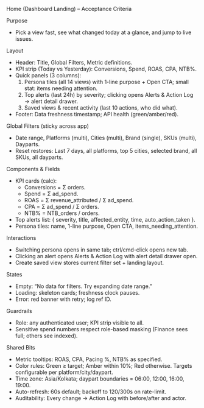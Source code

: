 Home (Dashboard Landing) – Acceptance Criteria

Purpose
- Pick a view fast, see what changed today at a glance, and jump to live issues.

Layout
- Header: Title, Global Filters, Metric definitions.
- KPI strip (Today vs Yesterday): Conversions, Spend, ROAS, CPA, NTB%.
- Quick panels (3 columns):
  1. Persona tiles (all 14 views) with 1-line purpose + Open CTA; small stat: items needing attention.
  2. Top alerts (last 24h) by severity; clicking opens Alerts & Action Log → alert detail drawer.
  3. Saved views & recent activity (last 10 actions, who did what).
- Footer: Data freshness timestamp; API health (green/amber/red).

Global Filters (sticky across app)
- Date range, Platforms (multi), Cities (multi), Brand (single), SKUs (multi), Dayparts.
- Reset restores: Last 7 days, all platforms, top 5 cities, selected brand, all SKUs, all dayparts.

Components & Fields
- KPI cards (calc):
  - Conversions = Σ orders.
  - Spend = Σ ad_spend.
  - ROAS = Σ revenue_attributed / Σ ad_spend.
  - CPA = Σ ad_spend / Σ orders.
  - NTB% = NTB_orders / orders.
- Top alerts list: { severity, title, affected_entity, time, auto_action_taken }.
- Persona tiles: name, 1-line purpose, Open CTA, items_needing_attention.

Interactions
- Switching persona opens in same tab; ctrl/cmd-click opens new tab.
- Clicking an alert opens Alerts & Action Log with alert detail drawer open.
- Create saved view stores current filter set + landing layout.

States
- Empty: “No data for filters. Try expanding date range.”
- Loading: skeleton cards; freshness clock pauses.
- Error: red banner with retry; log ref ID.

Guardrails
- Role: any authenticated user; KPI strip visible to all.
- Sensitive spend numbers respect role-based masking (Finance sees full; others see indexed).

Shared Bits
- Metric tooltips: ROAS, CPA, Pacing %, NTB% as specified.
- Color rules: Green ≥ target; Amber within 10%; Red otherwise. Targets configurable per platform/city/daypart.
- Time zone: Asia/Kolkata; daypart boundaries = 06:00, 12:00, 16:00, 19:00.
- Auto-refresh: 60s default; backoff to 120/300s on rate-limit.
- Auditability: Every change → Action Log with before/after and actor.

